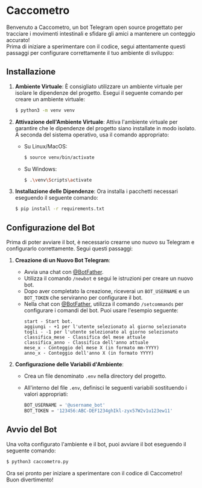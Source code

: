 # Caccometro

Benvenuto a Caccometro, un bot Telegram open source progettato per tracciare i movimenti intestinali e sfidare gli amici a mantenere un conteggio accurato! \
Prima di iniziare a sperimentare con il codice, segui attentamente questi passaggi per configurare correttamente il tuo ambiente di sviluppo:

## Installazione

1. **Ambiente Virtuale**: È consigliato utilizzare un ambiente virtuale per isolare le dipendenze del progetto. Esegui il seguente comando per creare un ambiente virtuale:

   ```bash
   $ python3 -m venv venv
   ```

2. **Attivazione dell'Ambiente Virtuale**: Attiva l'ambiente virtuale per garantire che le dipendenze del progetto siano installate in modo isolato. A seconda del sistema operativo, usa il comando appropriato:

   - Su Linux/MacOS:

     ```bash
     $ source venv/bin/activate
     ```

   - Su Windows:

     ```bash
     $ .\venv\Scripts\activate
     ```

3. **Installazione delle Dipendenze**: Ora installa i pacchetti necessari eseguendo il seguente comando:

   ```bash
   $ pip install -r requirements.txt
   ```

## Configurazione del Bot

Prima di poter avviare il bot, è necessario crearne uno nuovo su Telegram e configurarlo correttamente. Segui questi passaggi:

1. **Creazione di un Nuovo Bot Telegram**:

   - Avvia una chat con [@BotFather](https://t.me/botfather).
   - Utilizza il comando `/newbot` e segui le istruzioni per creare un nuovo bot.
   - Dopo aver completato la creazione, riceverai un `BOT_USERNAME` e un `BOT_TOKEN` che serviranno per configurare il bot.
   - Nella chat con [@BotFather](https://t.me/botfather), utilizza il comando `/setcommands` per configurare i comandi del bot. Puoi usare l'esempio seguente:
     ```
     start - Start bot.
     aggiungi - +1 per l'utente selezionato al giorno selezionato
     togli - -1 per l'utente selezionato al giorno selezionato
     classifica_mese - Classifica del mese attuale
     classifica_anno - Classifica dell'anno attuale
     mese_x - Conteggio del mese X (in formato mm-YYYY)
     anno_x - Conteggio dell'anno X (in formato YYYY)
     ```

2. **Configurazione delle Variabili d'Ambiente**:

   - Crea un file denominato `.env` nella directory del progetto.
   - All'interno del file `.env`, definisci le seguenti variabili sostituendo i valori appropriati:

     ```python
     BOT_USERNAME = '@username_bot'
     BOT_TOKEN = '123456:ABC-DEF1234ghIkl-zyx57W2v1u123ew11'
     ```

## Avvio del Bot

Una volta configurato l'ambiente e il bot, puoi avviare il bot eseguendo il seguente comando:

```bash
$ python3 caccometro.py
```

Ora sei pronto per iniziare a sperimentare con il codice di Caccometro! Buon divertimento!
